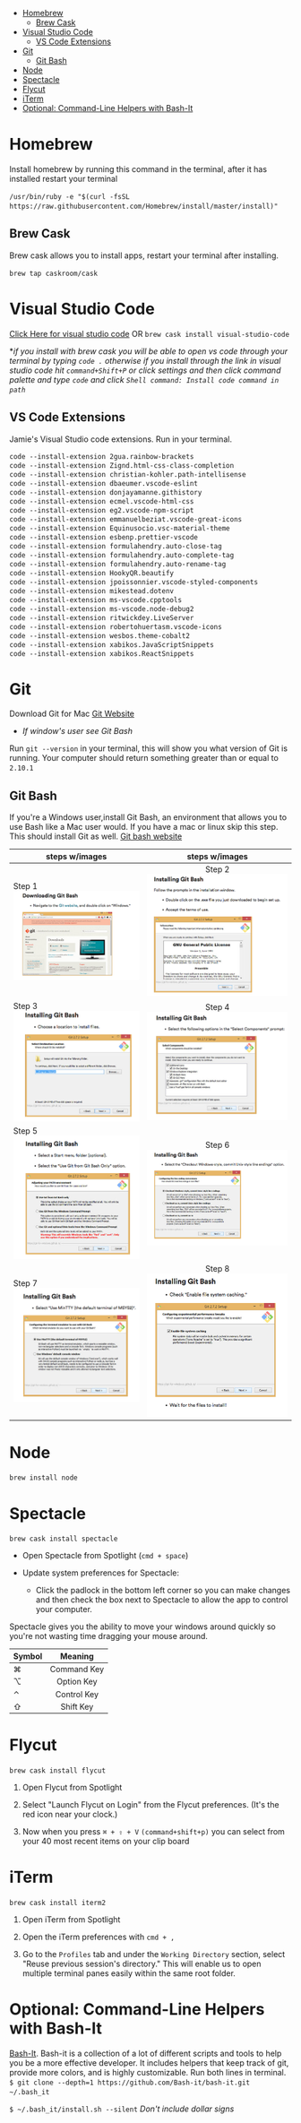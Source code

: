 
<!-- TOC -->

- [Homebrew](#homebrew)
    - [Brew Cask](#brew-cask)
- [Visual Studio Code](#visual-studio-code)
    - [VS Code Extensions](#vs-code-extensions)
- [Git](#git)
    - [Git Bash](#git-bash)
- [Node](#node)
- [Spectacle](#spectacle)
- [Flycut](#flycut)
- [iTerm](#iterm)
- [Optional: Command-Line Helpers with Bash-It](#optional-command-line-helpers-with-bash-it)

<!-- /TOC -->

# Homebrew
Install homebrew by running this command in the terminal, after it has installed restart your terminal

`/usr/bin/ruby -e "$(curl -fsSL https://raw.githubusercontent.com/Homebrew/install/master/install)"`

## Brew Cask
Brew cask allows you to install apps, restart your terminal after installing. 

`brew tap caskroom/cask`
# Visual Studio Code
[Click Here for visual studio code](https://code.visualstudio.com/)
OR
`brew cask install visual-studio-code`

**if you install with brew cask you will be able to open vs code through your terminal by typing `code .` otherwise if you install through the link in visual studio code hit `command+Shift+P` or click settings and then click command palette and  type `code` and click `Shell command: Install code command in path`*

## VS Code Extensions

Jamie's Visual Studio code extensions. Run in your terminal.
```
code --install-extension 2gua.rainbow-brackets
code --install-extension Zignd.html-css-class-completion
code --install-extension christian-kohler.path-intellisense
code --install-extension dbaeumer.vscode-eslint
code --install-extension donjayamanne.githistory
code --install-extension ecmel.vscode-html-css
code --install-extension eg2.vscode-npm-script
code --install-extension emmanuelbeziat.vscode-great-icons
code --install-extension Equinusocio.vsc-material-theme
code --install-extension esbenp.prettier-vscode
code --install-extension formulahendry.auto-close-tag
code --install-extension formulahendry.auto-complete-tag
code --install-extension formulahendry.auto-rename-tag
code --install-extension HookyQR.beautify
code --install-extension jpoissonnier.vscode-styled-components
code --install-extension mikestead.dotenv
code --install-extension ms-vscode.cpptools
code --install-extension ms-vscode.node-debug2
code --install-extension ritwickdey.LiveServer
code --install-extension robertohuertasm.vscode-icons
code --install-extension wesbos.theme-cobalt2
code --install-extension xabikos.JavaScriptSnippets
code --install-extension xabikos.ReactSnippets
```


#  Git
Download Git for Mac
[Git Website](https://git-scm.com/download/mac)
* *If window's user see Git Bash*
  
Run `git --version` in your terminal, this will show you what version of Git is running. Your computer should return something greater than or equal to `2.10.1`
## Git Bash
If you're a Windows user,install Git Bash, an environment that allows you to use Bash like a Mac user would. If you have a mac or linux skip this step. This should install Git as well. [Git bash website](https://git-scm.com/)

| steps w/images      | steps w/images         | 
| ------------- |:-------------:|
|Step 1![](images/step1.png) | Step 2![](images/step2.png) |
|Step 3![](images/step3.png) | Step 4![](images/step4.png)|
|Step 5![](images/step5.png) | Step 6![](images/step6.png) |
|Step 7![](images/step7.png) | Step 8![](images/step8.png)|


# Node
`brew install node`

# Spectacle
`brew cask install spectacle`

* Open Spectacle from Spotlight (`cmd + space`)

* Update system preferences for Spectacle:

  * Click the padlock in the bottom left corner so you can make changes and then check the box next to Spectacle to allow the app to control your computer.

Spectacle gives you the ability to move your windows around quickly so you're not wasting time dragging your mouse around.
  

  

| Symbol        | Meaning           | 
| ------------- |:-------------:| 
| ⌘  | Command Key | 
| ⌥  | Option Key | 
| ⌃  | Control Key | 
| ⇧  | Shift Key | 

# Flycut
`brew cask install flycut`
1. Open Flycut from Spotlight

2. Select "Launch Flycut on Login" from the Flycut preferences. (It's the red icon near your clock.)

3. Now when you press `⌘ + ⇧ + V` `(command+shift+p)` you can select from your 40 most recent items on your clip board

# iTerm
`brew cask install iterm2` 

1. Open iTerm from Spotlight

2. Open the iTerm preferences with `cmd + ,`

3. Go to the `Profiles` tab and under the `Working Directory` section, select "Reuse previous session's directory." This will enable us to open multiple terminal panes easily within the same root folder. 
# Optional: Command-Line Helpers with Bash-It
[Bash-It](https://github.com/Bash-it/bash-it). Bash-it is a collection of a lot of different scripts and tools to help you be a more effective developer.  It includes helpers that keep track of git, provide more colors, and is highly customizable. Run both lines in terminal.  
`$ git clone --depth=1 https://github.com/Bash-it/bash-it.git ~/.bash_it`

`$ ~/.bash_it/install.sh --silent`
*Don't include dollar signs*